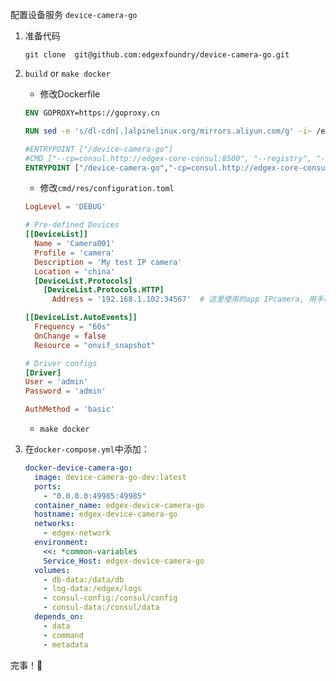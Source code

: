 
配置设备服务 `device-camera-go`

1. 准备代码

    `git clone  git@github.com:edgexfoundry/device-camera-go.git`

2. `build` or `make docker`
    * 修改Dockerfile
    ```dockerfile
    ENV GOPROXY=https://goproxy.cn

    RUN sed -e 's/dl-cdn[.]alpinelinux.org/mirrors.aliyun.com/g' -i~ /etc/apk/repositories

    #ENTRYPOINT ["/device-camera-go"]
    #CMD ["--cp=consul.http://edgex-core-consul:8500", "--registry", "--confdir=/res"]
    ENTRYPOINT ["/device-camera-go","-cp=consul.http://edgex-core-consul:8500","--registry","--confdir=/res"]
    ```
    * 修改`cmd/res/configuration.toml`
    ``` toml
	LogLevel = 'DEBUG'

	# Pre-defined Devices
    [[DeviceList]]
      Name = 'Camera001'
      Profile = 'camera'
      Description = 'My test IP camera'
      Location = 'china'
      [DeviceList.Protocols]
        [DeviceList.Protocols.HTTP]
          Address = '192.168.1.102:34567'  # 这里使用的app IPcamera, 用手机做摄像头
    
    [[DeviceList.AutoEvents]]
      Frequency = "60s"
      OnChange = false
      Resource = "onvif_snapshot"
    
    # Driver configs
    [Driver]
    User = 'admin'
    Password = 'admin'

    AuthMethod = 'basic'
    ```
	* `make docker`

3. 在`docker-compose.yml`中添加：
    ```yml
    docker-device-camera-go:
      image: device-camera-go-dev:latest
      ports:
        - "0.0.0.0:49985:49985"
      container_name: edgex-device-camera-go
      hostname: edgex-device-camera-go
      networks:
        - edgex-network
      environment:
        <<: *common-variables
        Service_Host: edgex-device-camera-go
      volumes:
        - db-data:/data/db
        - log-data:/edgex/logs
        - consul-config:/consul/config
        - consul-data:/consul/data
      depends_on:
        - data
        - command
        - metadata	
	```

完事！🍉️
